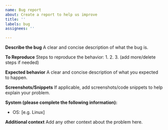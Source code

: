 ```yaml
---
name: Bug report
about: Create a report to help us improve
title: ''
labels: bug
assignees: ''

---
```


**Describe the bug**
A clear and concise description of what the bug is.

**To Reproduce**
Steps to reproduce the behavior:
1. 
2.
3. 
(add more/delete steps if needed)

**Expected behavior**
A clear and concise description of what you expected to happen.

**Screenshots/Snippets**
If applicable, add screenshots/code snippets to help explain your problem.

**System (please complete the following information):**
 - OS: [e.g. Linux]

**Additional context**
Add any other context about the problem here.
